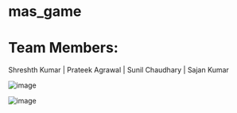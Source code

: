 # mas_game

# Team Members: 
  Shreshth Kumar | 
  Prateek Agrawal | 
  Sunil Chaudhary | 
  Sajan Kumar


![image](https://user-images.githubusercontent.com/101830301/230783961-1d23f4bd-3f1e-4b07-8769-3a23aba9df71.png)


![image](https://user-images.githubusercontent.com/101830301/230784053-d4db924b-38df-49ed-bd13-20d8a9559df7.png)
